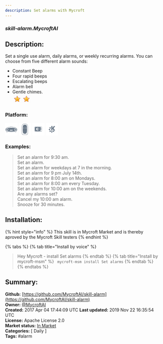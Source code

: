 ```yaml
---
description: Set alarms with Mycroft
---
```


### _skill-alarm.MycroftAI_  
## Description:  
Set a single use alarm, daily alarms, or weekly recurring alarms.
You can choose from five different alarm sounds:
* Constant Beep
* Four rapid beeps
* Escalating beeps
* Alarm bell
* Gentle chimes.  
![](../.gitbook/assets/star.png)![](../.gitbook/assets/star.png)  
  
### Platform:  
 ![Mark I](../.gitbook/assets/mark-1-icon.png)  ![Mark II](../.gitbook/assets/mark-2-icon.png)  ![Picroft](../.gitbook/assets/picroft-icon.png)  ![plasmoid](../.gitbook/assets/kde.png)   
### Examples:  
> Set an alarm for 9:30 am.  
> Set an alarm.  
> Set an alarm for weekdays at 7 in the morning.  
> Set an alarm for 9 pm July 14th.  
> Set an alarm for 8:00 am on Mondays.  
> Set an alarm for 8:00 am every Tuesday.  
> Set an alarm for 10:00 am on the weekends.  
> Are any alarms set?  
> Cancel my 10:00 am alarm.  
> Snooze for 30 minutes.  
  
## Installation:  
{% hint style="info" %}
This skill is in Mycroft Market and is thereby aproved by the Mycroft Skill testers
{% endhint %}
    
{% tabs %}
{% tab title="Install by voice" %}
> Hey Mycroft - install Set alarms
{% endtab %}
  {% tab title="Install by mycroft-msm" %}
``` mycroft-msm install Set alarms```
{% endtab %}
  {% endtabs %}
    
## Summary:  
**Github:** [https://github.com/MycroftAI/skill-alarm](https://github.com/MycroftAI/skill-alarm)  
**Owner:** [@MycroftAI](https://github.com/MycroftAI)  
**Created:** 2017 Apr 04 17:44:09 UTC  **Last updated:** 2019 Nov 22 16:35:54 UTC  
**License:** Apache License 2.0  
**Market status:** [In Market](https://market.mycroft.ai/skill/mycroft-alarm)  
**Categories:** [ Daily ]   
**Tags:** \#alarm   
